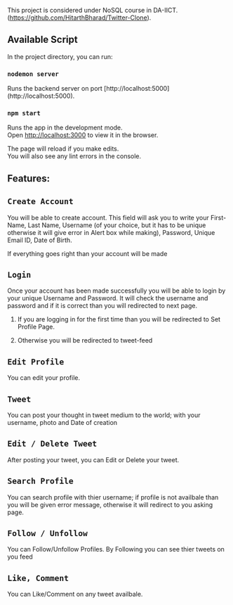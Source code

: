 This project is considered under NoSQL course in DA-IICT.(https://github.com/HitarthBharad/Twitter-Clone).

## Available Script

In the project directory, you can run:

### `nodemon server`

Runs the backend server on port [http://localhost:5000] (http://localhost:5000).

### `npm start`

Runs the app in the development mode.<br />
Open [http://localhost:3000](http://localhost:3000) to view it in the browser.

The page will reload if you make edits.<br />
You will also see any lint errors in the console.


## Features: 

## `Create Account`

You will be able to create account. This field will ask you to write your First-Name, Last Name, Username (of your choice, but it has to be unique otherwise it will give error in Alert box while making), Password, Unique Email ID, Date of Birth.

If everything goes right than your account will be made

## `Login`

Once your account has been made successfully you will be able to login by your unique Username and Password. 
It will check the username and password and if it is correct than you will redirected to next page.

1. If you are logging in for the first time than you will be redirected to Set Profile Page.

2. Otherwise you will be redirected to tweet-feed

## `Edit Profile`

You can edit your profile.

## `Tweet`

You can post your thought in tweet medium to the world; with your username, photo and Date of creation

## `Edit / Delete Tweet`

After posting your tweet, you can Edit or Delete your tweet.

## `Search Profile`

You can search profile with thier username;
if profile is not availbale than you will be given error message, otherwise it will redirect to you asking page.

## `Follow / Unfollow`

You can Follow/Unfollow Profiles. By Following you can see thier tweets on you feed

## `Like, Comment`

You can Like/Comment on any tweet availbale.

